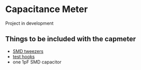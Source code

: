 Capacitance Meter
=================
Project in development

Things to be included with the capmeter
---------------------------------------
- <a href="http://www.ebay.com/itm/SE-N-SMD-Inductor-Test-Clip-Probe-Tweezers-for-Resistor-Multimeter-Capacitor-/111412611628">SMD tweezers</a>  
- <a href="http://www.ebay.com/itm/1Pair-For-Multimeter-Test-Equipment-Banana-Plug-To-Test-Hook-Clip-Probe-Cable-/311330430002">test hooks</a>
- one 1pF SMD capacitor


